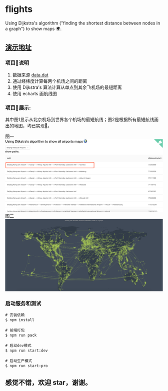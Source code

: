 # flights
Using Dijkstra's algorithm ("finding the shortest distance between nodes in a graph") to show maps 🌍.


<h2><a href="http://106.15.231.221:8101/" target="_blank">演示地址</a></h2>

### 项目说明
1. 数据来源 [data.dat](https://openflights.org/data.html)
2. 通过经纬度计算每两个机场之间的距离
3. 使用 Dijkstra's 算法计算从单点到其余飞机场的最短距离
4. 使用 echarts 画航线图

### 项目展示:

其中图1显示从北京机场到世界各个机场的最短航线；图2是根据所有最短航线画出的地图，均已实现💪。

图一
![图一](./assert/1.png)
图二
![图二](./assert/2.png)

### 启动服务和测试
```
# 安装依赖
$ npm install 

# 前端打包
$ npm run pack

# 启动dev模式
$ npm run start:dev

# 启动生产模式
$ npm run start:pro

```
<h2> 感觉不错，欢迎 star，谢谢。<h2>

